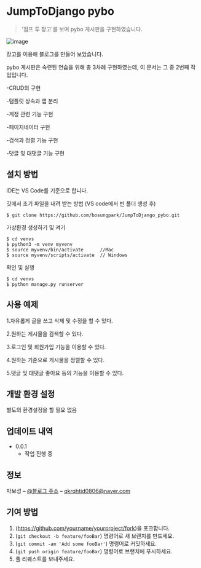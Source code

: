 # JumpToDjango pybo
> '점프 투 장고'를 보며 pybo 게시판을 구현하였습니다.

![image](https://user-images.githubusercontent.com/81157873/147243045-a787dcbf-be16-4470-a7f2-926b189672cd.png)

장고를 이용해 블로그를 만들어 보았습니다.

pybo 게시판은 숙련된 연습을 위해 총 3차례 구현하였는데, 이 문서는 그 중 2번째 작업입니다.

-CRUD의 구현

-탬플릿 상속과 앱 분리

-계정 관련 기능 구현

-페이지네이터 구현

-검색과 정렬 기능 구현

-댓글 및 대댓글 기능 구현

## 설치 방법

IDE는 VS Code를 기준으로 합니다.

깃에서 초기 파일을 내려 받는 방법 (VS code에서 빈 폴더 생성 후)

```
$ git clone https://github.com/bosungpark/JumpToDjango_pybo.git
```

가상환경 생성하기 및 켜기

```
$ cd venvs
$ python3 -m venv myvenv
$ source myvenv/bin/activate      //Mac
$ source myvenv/scripts/activate  // Windows
```

확인 및 실행

```
$ cd venvs
$ python manage.py runserver
```

## 사용 예제

1.자유롭게 글을 쓰고 삭제 및 수정을 할 수 있다.

2.원하는 게시물을 검색할 수 있다.

3.로그인 및 회원가입 기능을 이용할 수 있다.

4.원하는 기준으로 게시물을 정렬할 수 있다.

5.댓글 및 대댓글 좋아요 등의 기능을 이용할 수 있다.


## 개발 환경 설정

별도의 환경설정을 할 필요 없음

## 업데이트 내역

* 0.0.1
    * 작업 진행 중

## 정보

박보성 – [@블로그 주소](https://blog.naver.com/qkrqhtjd0806/222404491744) – qkrqhtjd0806@naver.com


## 기여 방법

1. (<https://github.com/yourname/yourproject/fork>)을 포크합니다.
2. (`git checkout -b feature/fooBar`) 명령어로 새 브랜치를 만드세요.
3. (`git commit -am 'Add some fooBar'`) 명령어로 커밋하세요.
4. (`git push origin feature/fooBar`) 명령어로 브랜치에 푸시하세요. 
5. 풀 리퀘스트를 보내주세요.
